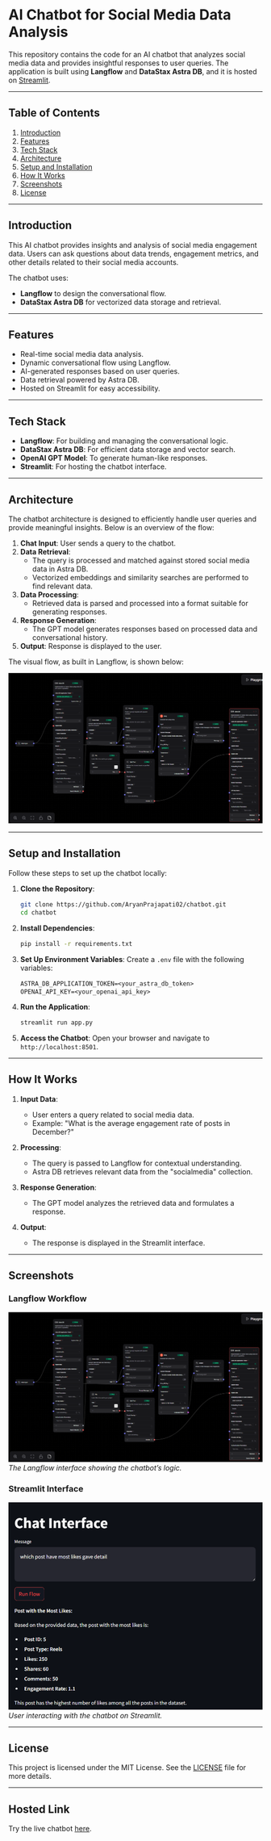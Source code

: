 # AI Chatbot for Social Media Data Analysis

This repository contains the code for an AI chatbot that analyzes social media data and provides insightful responses to user queries. The application is built using **Langflow** and **DataStax Astra DB**, and it is hosted on [Streamlit](https://chatbot-q.streamlit.app/).

---

## Table of Contents
1. [Introduction](#introduction)
2. [Features](#features)
3. [Tech Stack](#tech-stack)
4. [Architecture](#architecture)
5. [Setup and Installation](#setup-and-installation)
6. [How It Works](#how-it-works)
7. [Screenshots](#screenshots)
8. [License](#license)

---

## Introduction

This AI chatbot provides insights and analysis of social media engagement data. Users can ask questions about data trends, engagement metrics, and other details related to their social media accounts.

The chatbot uses:
- **Langflow** to design the conversational flow.
- **DataStax Astra DB** for vectorized data storage and retrieval.

---

## Features

- Real-time social media data analysis.
- Dynamic conversational flow using Langflow.
- AI-generated responses based on user queries.
- Data retrieval powered by Astra DB.
- Hosted on Streamlit for easy accessibility.

---

## Tech Stack

- **Langflow**: For building and managing the conversational logic.
- **DataStax Astra DB**: For efficient data storage and vector search.
- **OpenAI GPT Model**: To generate human-like responses.
- **Streamlit**: For hosting the chatbot interface.

---

## Architecture

The chatbot architecture is designed to efficiently handle user queries and provide meaningful insights. Below is an overview of the flow:

1. **Chat Input**: User sends a query to the chatbot.
2. **Data Retrieval**:
    - The query is processed and matched against stored social media data in Astra DB.
    - Vectorized embeddings and similarity searches are performed to find relevant data.
3. **Data Processing**:
    - Retrieved data is parsed and processed into a format suitable for generating responses.
4. **Response Generation**:
    - The GPT model generates responses based on processed data and conversational history.
5. **Output**: Response is displayed to the user.

The visual flow, as built in Langflow, is shown below:

![Chatbot Flow](./images/chatbot_flow.png)

---

## Setup and Installation

Follow these steps to set up the chatbot locally:

1. **Clone the Repository**:
    ```bash
    git clone https://github.com/AryanPrajapati02/chatbot.git
    cd chatbot
    ```

2. **Install Dependencies**:
    ```bash
    pip install -r requirements.txt
    ```

3. **Set Up Environment Variables**:
    Create a `.env` file with the following variables:
    ```env
    ASTRA_DB_APPLICATION_TOKEN=<your_astra_db_token>
    OPENAI_API_KEY=<your_openai_api_key>
    ```

4. **Run the Application**:
    ```bash
    streamlit run app.py
    ```

5. **Access the Chatbot**:
    Open your browser and navigate to `http://localhost:8501`.

---

## How It Works

1. **Input Data**:
   - User enters a query related to social media data.
   - Example: "What is the average engagement rate of posts in December?"

2. **Processing**:
   - The query is passed to Langflow for contextual understanding.
   - Astra DB retrieves relevant data from the "socialmedia" collection.

3. **Response Generation**:
   - The GPT model analyzes the retrieved data and formulates a response.

4. **Output**:
   - The response is displayed in the Streamlit interface.

---

## Screenshots

### Langflow Workflow

![Langflow Workflow](./images/chatbot_flow.png)
*The Langflow interface showing the chatbot’s logic.*

### Streamlit Interface

![Streamlit Chatbot](./images/streamlit_chatbot.png)
*User interacting with the chatbot on Streamlit.*

---

## License

This project is licensed under the MIT License. See the [LICENSE](LICENSE) file for more details.

---

## Hosted Link

Try the live chatbot [here](https://chatbot-q.streamlit.app/).

